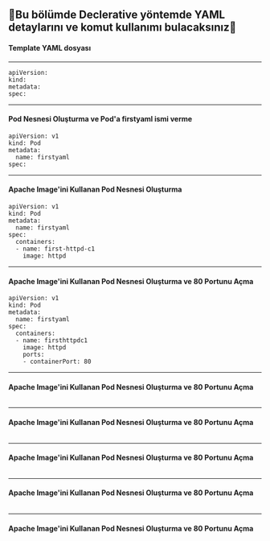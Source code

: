
## 📗Bu bölümde Declerative yöntemde YAML detaylarını ve komut kullanımı bulacaksınız📗

#### Template YAML dosyası 
***
```
apiVersion:
kind:
metadata:
spec:
```
***
#### Pod Nesnesi Oluşturma ve Pod'a firstyaml ismi verme
```
apiVersion: v1
kind: Pod
metadata:
  name: firstyaml
spec:
```
***
#### Apache Image'ini Kullanan Pod Nesnesi Oluşturma
```
apiVersion: v1
kind: Pod
metadata:
  name: firstyaml
spec:
  containers:
  - name: first-httpd-c1
    image: httpd
```
***
#### Apache Image'ini Kullanan Pod Nesnesi Oluşturma ve 80 Portunu Açma
```
apiVersion: v1
kind: Pod
metadata:
  name: firstyaml
spec:
  containers:
  - name: firsthttpdc1
    image: httpd
    ports:
    - containerPort: 80
```
***
#### Apache Image'ini Kullanan Pod Nesnesi Oluşturma ve 80 Portunu Açma
```

```
***
#### Apache Image'ini Kullanan Pod Nesnesi Oluşturma ve 80 Portunu Açma
```

```
***
#### Apache Image'ini Kullanan Pod Nesnesi Oluşturma ve 80 Portunu Açma
```

```
***
#### Apache Image'ini Kullanan Pod Nesnesi Oluşturma ve 80 Portunu Açma
```

```
***
#### Apache Image'ini Kullanan Pod Nesnesi Oluşturma ve 80 Portunu Açma
```

```
